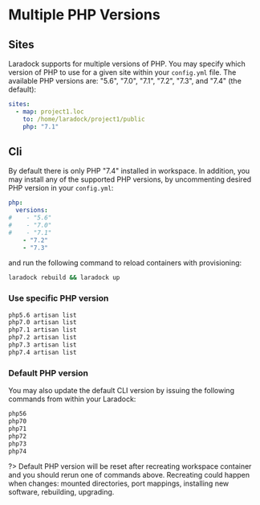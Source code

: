 # Multiple PHP Versions

## Sites
Laradock supports for multiple versions of PHP.
You may specify which version of PHP to use for a given site within your `config.yml` file.
The available PHP versions are: "5.6", "7.0", "7.1", "7.2", "7.3", and "7.4" (the default):

```yaml
sites:
  - map: project1.loc
    to: /home/laradock/project1/public
    php: "7.1"
```

## Cli

By default there is only PHP "7.4" installed in workspace. 
In addition, you may install any of the supported PHP versions,
by uncommenting desired PHP version in your `config.yml`:

```yaml
php:
  versions:
#    - "5.6"
#    - "7.0"
#    - "7.1"
    - "7.2"
    - "7.3"
```

and run the following command to reload containers with provisioning:

```bash
laradock rebuild && laradock up
```

### Use specific PHP version

```bash
php5.6 artisan list
php7.0 artisan list
php7.1 artisan list
php7.2 artisan list
php7.3 artisan list
php7.4 artisan list
```

### Default PHP version

You may also update the default CLI version by issuing the following commands from within your Laradock:

```bash
php56
php70
php71
php72
php73
php74
```

?> Default PHP version will be reset after recreating workspace container
and you should rerun one of commands above. Recreating could happen when changes:
mounted directories, port mappings, installing new software, rebuilding, upgrading.
